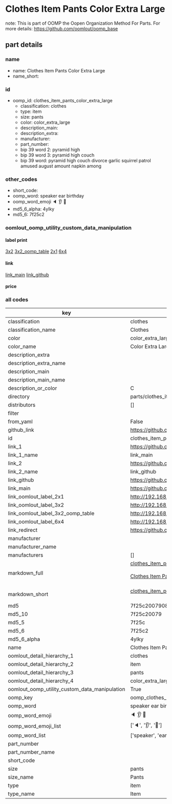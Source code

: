 # Clothes Item Pants Color Extra Large  

note: This is part of OOMP the Oopen Organization Method For Parts. For more details: https://github.com/oomlout/oomp_base

##  part details
  







### name
* name: Clothes Item Pants Color Extra Large
* name_short: 
### id
* oomp_id: clothes_item_pants_color_extra_large
  * classification: clothes
  * type: item
  * size: pants
  * color: color_extra_large
  * description_main: 
  * description_extra: 
  * manufacturer: 
  * part_number: 
  * bip 39 word 2: pyramid high
  * bip 39 word 3: pyramid high couch
  * bip 39 word: pyramid high couch divorce garlic squirrel patrol amused august amount napkin among

### other_codes
* short_code: 
* oomp_word: speaker ear birthday
* oomp_word_emoji :speaker: :ear: :birthday:
* md5_6_alpha: 4ylky
* md5_6: 7f25c2






### oomlout_oomp_utility_custom_data_manipulation
#### label print
[3x2](http://192.168.1.245:1112/?label=oomp%204ylky)
[3x2_oomp_table](http://192.168.1.108:1112/?label=oomp%204ylky)
[2x1](http://192.168.1.242:1112/?label=oomp%204ylky)
[6x4](http://192.168.1.55:1112/?label=oomp%204ylky)    

#### link

[link_main](https://github.com/oomlout/oomlout_oomp_version_1_messy/tree/main/parts/clothes_item_pants_color_extra_large) [link_github](https://github.com/oomlout/oomlout_oomp_version_1_messy/tree/main/parts/clothes_item_pants_color_extra_large)                             

#### price







### all codes 
| key | value |  
| --- | --- |  
| classification | clothes |  
| classification_name | Clothes |  
| color | color_extra_large |  
| color_name | Color Extra Large |  
| description_extra |  |  
| description_extra_name |  |  
| description_main |  |  
| description_main_name |  |  
| description_or_color | C  |  
| directory | parts/clothes_item_pants_color_extra_large |  
| distributors | [] |  
| filter |  |  
| from_yaml | False |  
| github_link | https://github.com/oomlout/oomlout_oomp_part_src/tree/main/parts/clothes_item_pants_color_extra_large |  
| id | clothes_item_pants_color_extra_large |  
| link_1 | https://github.com/oomlout/oomlout_oomp_version_1_messy/tree/main/parts/clothes_item_pants_color_extra_large |  
| link_1_name | link_main |  
| link_2 | https://github.com/oomlout/oomlout_oomp_version_1_messy/tree/main/parts/clothes_item_pants_color_extra_large |  
| link_2_name | link_github |  
| link_github | https://github.com/oomlout/oomlout_oomp_version_1_messy/tree/main/parts/clothes_item_pants_color_extra_large |  
| link_main | https://github.com/oomlout/oomlout_oomp_version_1_messy/tree/main/parts/clothes_item_pants_color_extra_large |  
| link_oomlout_label_2x1 | http://192.168.1.242:1112/?label=oomp%204ylky |  
| link_oomlout_label_3x2 | http://192.168.1.245:1112/?label=oomp%204ylky |  
| link_oomlout_label_3x2_oomp_table | http://192.168.1.108:1112/?label=oomp%204ylky |  
| link_oomlout_label_6x4 | http://192.168.1.55:1112/?label=oomp%204ylky |  
| link_redirect | https://github.com/oomlout/oomlout_oomp_version_1_messy/tree/main/parts/clothes_item_pants_color_extra_large |  
| manufacturer |  |  
| manufacturer_name |  |  
| manufacturers | [] |  
| markdown_full | [clothes_item_pants_color_extra_large](none)<br>[](none)<br>[Clothes Item Pants Color Extra Large](none)<br><br> |  
| markdown_short | [clothes_item_pants_color_extra_large](none)<br><br> |  
| md5 | 7f25c200790834274eafe40061dae578 |  
| md5_10 | 7f25c20079 |  
| md5_5 | 7f25c |  
| md5_6 | 7f25c2 |  
| md5_6_alpha | 4ylky |  
| name | Clothes Item Pants Color Extra Large |  
| oomlout_detail_hierarchy_1 | clothes |  
| oomlout_detail_hierarchy_2 | item |  
| oomlout_detail_hierarchy_3 | pants |  
| oomlout_detail_hierarchy_4 | color_extra_large |  
| oomlout_oomp_utility_custom_data_manipulation | True |  
| oomp_key | oomp_clothes_item_pants_color_extra_large |  
| oomp_word | speaker ear birthday |  
| oomp_word_emoji | :speaker: :ear: :birthday: |  
| oomp_word_emoji_list | [':speaker:', ':ear:', ':birthday:'] |  
| oomp_word_list | ['speaker', 'ear', 'birthday'] |  
| part_number |  |  
| part_number_name |  |  
| short_code |  |  
| size | pants |  
| size_name | Pants |  
| type | item |  
| type_name | Item |  
